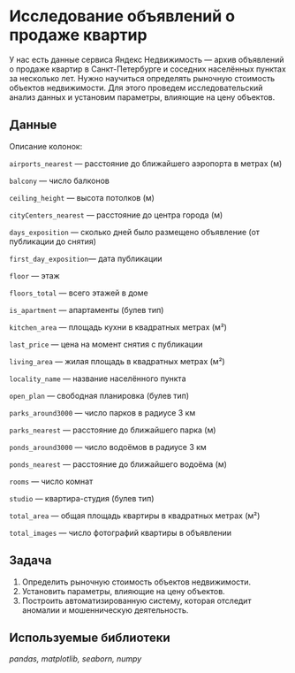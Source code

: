 # Исследование объявлений о продаже квартир

У нас есть данные сервиса Яндекс Недвижимость — архив объявлений о продаже квартир в Санкт-Петербурге и соседних населённых пунктах за несколько лет. Нужно научиться определять рыночную стоимость объектов недвижимости. Для этого проведем исследовательский анализ данных и установим параметры, влияющие на цену объектов.

## Данные

Описание колонок:

`airports_nearest` — расстояние до ближайшего аэропорта в метрах (м)

`balcony` — число балконов

`ceiling_height` — высота потолков (м)

`cityCenters_nearest` — расстояние до центра города (м)

`days_exposition` — сколько дней было размещено объявление (от публикации до снятия)

`first_day_exposition`— дата публикации

`floor` — этаж

`floors_total` — всего этажей в доме

`is_apartment` — апартаменты (булев тип)

`kitchen_area` — площадь кухни в квадратных метрах (м²)

`last_price` — цена на момент снятия с публикации

`living_area` — жилая площадь в квадратных метрах (м²)

`locality_name` — название населённого пункта

`open_plan` — свободная планировка (булев тип)

`parks_around3000` — число парков в радиусе 3 км

`parks_nearest` — расстояние до ближайшего парка (м)

`ponds_around3000` — число водоёмов в радиусе 3 км

`ponds_nearest` — расстояние до ближайшего водоёма (м)

`rooms` — число комнат

`studio` — квартира-студия (булев тип)

`total_area` — общая площадь квартиры в квадратных метрах (м²)

`total_images` — число фотографий квартиры в объявлении

## Задача

1. Определить рыночную стоимость объектов недвижимости. 
2. Установить параметры, влияющие на цену объектов. 
3. Построить автоматизированную систему, которая отследит аномалии и мошенническую деятельность. 


## Используемые библиотеки
*pandas, matplotlib, seaborn, numpy*
